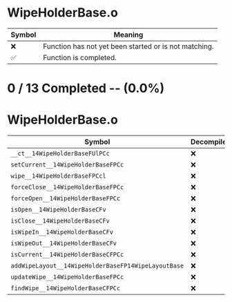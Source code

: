 # WipeHolderBase.o
| Symbol | Meaning 
| ------------- | ------------- 
| :x: | Function has not yet been started or is not matching. 
| :white_check_mark: | Function is completed. 


# 0 / 13 Completed -- (0.0%)
# WipeHolderBase.o
| Symbol | Decompiled? |
| ------------- | ------------- |
| `__ct__14WipeHolderBaseFUlPCc` | :x: |
| `setCurrent__14WipeHolderBaseFPCc` | :x: |
| `wipe__14WipeHolderBaseFPCcl` | :x: |
| `forceClose__14WipeHolderBaseFPCc` | :x: |
| `forceOpen__14WipeHolderBaseFPCc` | :x: |
| `isOpen__14WipeHolderBaseCFv` | :x: |
| `isClose__14WipeHolderBaseCFv` | :x: |
| `isWipeIn__14WipeHolderBaseCFv` | :x: |
| `isWipeOut__14WipeHolderBaseCFv` | :x: |
| `isCurrent__14WipeHolderBaseCFPCc` | :x: |
| `addWipeLayout__14WipeHolderBaseFP14WipeLayoutBase` | :x: |
| `updateWipe__14WipeHolderBaseFPCc` | :x: |
| `findWipe__14WipeHolderBaseCFPCc` | :x: |
